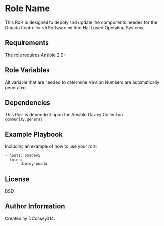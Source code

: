 Role Name
=========

This Role is designed to depoly and update the components needed for the Omada Controller v5 Software on Red Hat based Operating Systems.

Requirements
------------

The role requires Ansible 2.9+

Role Variables
--------------

All variable that are needed to determine Version Numbers are automatically generated.

Dependencies
------------

This Role is dependent upon the Ansible Galaxy Collection `community.general`

Example Playbook
----------------

Including an example of how to use your role:

    - hosts: omadav5
      roles:
         - deploy-omada

License
-------

BSD

Author Information
------------------

Created by DCossey014.  

